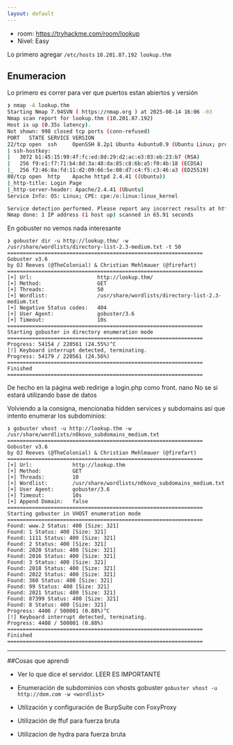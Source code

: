 ```yaml
---
layout: default
---
```



- room: https://tryhackme.com/room/lookup
- Nivel: Easy

Lo primero agregar `/etc/hosts` `10.201.87.192 lookup.thm`

## Enumeracion

Lo primero es correr para ver que puertos estan abiertos y versión

```bash
❯ nmap -A lookup.thm
Starting Nmap 7.94SVN ( https://nmap.org ) at 2025-08-14 16:06 -03
Nmap scan report for lookup.thm (10.201.87.192)
Host is up (0.35s latency).
Not shown: 998 closed tcp ports (conn-refused)
PORT   STATE SERVICE VERSION
22/tcp open  ssh     OpenSSH 8.2p1 Ubuntu 4ubuntu0.9 (Ubuntu Linux; protocol 2.0)
| ssh-hostkey: 
|   3072 b1:45:15:99:4f:fc:ed:8d:29:d2:ac:e3:03:eb:23:b7 (RSA)
|   256 f9:e1:f7:71:b4:8d:3a:48:da:85:c8:6b:a5:f0:4b:18 (ECDSA)
|_  256 f2:46:8a:fd:11:d2:09:66:5e:08:d7:c4:f5:c3:46:a3 (ED25519)
80/tcp open  http    Apache httpd 2.4.41 ((Ubuntu))
|_http-title: Login Page
|_http-server-header: Apache/2.4.41 (Ubuntu)
Service Info: OS: Linux; CPE: cpe:/o:linux:linux_kernel

Service detection performed. Please report any incorrect results at https://nmap.org/submit/ .
Nmap done: 1 IP address (1 host up) scanned in 65.91 seconds
```

En gobuster no vemos nada interesante
```
❯ gobuster dir -u http://lookup.thm/ -w /usr/share/wordlists/directory-list-2.3-medium.txt -t 50
===============================================================
Gobuster v3.6
by OJ Reeves (@TheColonial) & Christian Mehlmauer (@firefart)
===============================================================
[+] Url:                     http://lookup.thm/
[+] Method:                  GET
[+] Threads:                 50
[+] Wordlist:                /usr/share/wordlists/directory-list-2.3-medium.txt
[+] Negative Status codes:   404
[+] User Agent:              gobuster/3.6
[+] Timeout:                 10s
===============================================================
Starting gobuster in directory enumeration mode
===============================================================
Progress: 54154 / 220561 (24.55%)^C
[!] Keyboard interrupt detected, terminating.
Progress: 54179 / 220561 (24.56%)
===============================================================
Finished
===============================================================
```

De hecho en la página web redirige a login.php como front. nano  No se si estará utilizando base de datos

Volviendo a la consigna, mencionaba hidden services y subdomains así que intento enumerar los subdominios:
```
❯ gobuster vhost -u http://lookup.thm -w /usr/share/wordlists/n0kovo_subdomains_medium.txt
===============================================================
Gobuster v3.6
by OJ Reeves (@TheColonial) & Christian Mehlmauer (@firefart)
===============================================================
[+] Url:             http://lookup.thm
[+] Method:          GET
[+] Threads:         10
[+] Wordlist:        /usr/share/wordlists/n0kovo_subdomains_medium.txt
[+] User Agent:      gobuster/3.6
[+] Timeout:         10s
[+] Append Domain:   false
===============================================================
Starting gobuster in VHOST enumeration mode
===============================================================
Found: www.2 Status: 400 [Size: 321]
Found: 1 Status: 400 [Size: 321]
Found: 1111 Status: 400 [Size: 321]
Found: 2 Status: 400 [Size: 321]
Found: 2020 Status: 400 [Size: 321]
Found: 2016 Status: 400 [Size: 321]
Found: 3 Status: 400 [Size: 321]
Found: 2018 Status: 400 [Size: 321]
Found: 2022 Status: 400 [Size: 321]
Found: 360 Status: 400 [Size: 321]
Found: 99 Status: 400 [Size: 321]
Found: 2021 Status: 400 [Size: 321]
Found: 87399 Status: 400 [Size: 321]
Found: 8 Status: 400 [Size: 321]
Progress: 4406 / 500001 (0.88%)^C
[!] Keyboard interrupt detected, terminating.
Progress: 4408 / 500001 (0.88%)
===============================================================
Finished
===============================================================
```

---

##Cosas que aprendi

- Ver lo que dice el servidor. LEER ES IMPORTANTE

- Enumeración de subdominios con vhosts gobuster `gobuster vhost -u http://dom.com -w <wordlist>`

- Utilización y configuración de BurpSuite con FoxyProxy

- Utilización de ffuf para fuerza bruta

- Utilizacion de hydra para fuerza bruta
